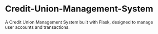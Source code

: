 # Credit-Union-Management-System
A Credit Union Management System built with Flask, designed to manage user accounts and transactions.
